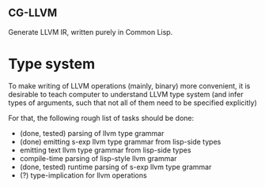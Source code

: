 CG-LLVM
-------

Generate LLVM IR, written purely in Common Lisp.

Type system
===========

To make writing of LLVM operations (mainly, binary) more convenient,
it is desirable to teach computer to understand LLVM type system
(and infer types of arguments, such that not all of them need to be specified explicitly)

For that, the following rough list of tasks should be done:
* (done, tested) parsing of llvm type grammar
* (done) emitting s-exp llvm type grammar from lisp-side types
* emitting text llvm type grammar from lisp-side types
* compile-time parsing of lisp-style llvm grammar
* (done, tested) runtime parsing of s-exp llvm type grammar
* (?) type-implication for llvm operations


